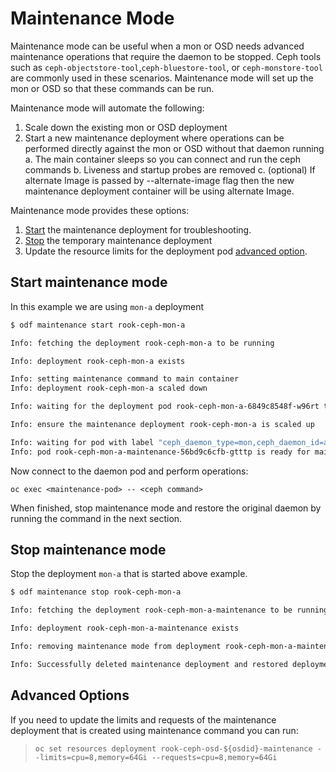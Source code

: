 # Maintenance Mode

Maintenance mode can be useful when a mon or OSD needs advanced maintenance operations that require the daemon to be stopped. Ceph tools such as `ceph-objectstore-tool`,`ceph-bluestore-tool`, or `ceph-monstore-tool` are commonly used in these scenarios. Maintenance mode will set up the mon or OSD so that these commands can be run.

Maintenance mode will automate the following:

1. Scale down the existing mon or OSD deployment
2. Start a new maintenance deployment where operations can be performed directly against the mon or OSD without that daemon running
   a. The main container sleeps so you can connect and run the ceph commands
   b. Liveness and startup probes are removed
   c. (optional) If alternate Image is passed by --alternate-image flag then the new maintenance deployment container will be using alternate Image.

Maintenance mode provides these options:

1. [Start](#start-maintenance-mode) the maintenance deployment for troubleshooting.
2. [Stop](#stop-maintenance-mode) the temporary maintenance deployment
3. Update the resource limits for the deployment pod [advanced option](#advanced-options).

## Start maintenance mode

In this example we are using `mon-a` deployment

```bash
$ odf maintenance start rook-ceph-mon-a

Info: fetching the deployment rook-ceph-mon-a to be running

Info: deployment rook-ceph-mon-a exists

Info: setting maintenance command to main container
Info: deployment rook-ceph-mon-a scaled down

Info: waiting for the deployment pod rook-ceph-mon-a-6849c8548f-w96rt to be deleted

Info: ensure the maintenance deployment rook-ceph-mon-a is scaled up

Info: waiting for pod with label "ceph_daemon_type=mon,ceph_daemon_id=a" in namespace "openshift-storage" to be running
Info: pod rook-ceph-mon-a-maintenance-56bd9c6cfb-gtttp is ready for maintenance operations
```

Now connect to the daemon pod and perform operations:

```console
oc exec <maintenance-pod> -- <ceph command>
```

When finished, stop maintenance mode and restore the original daemon by running the command in the next section.

## Stop maintenance mode

Stop the deployment `mon-a` that is started above example.

```bash
$ odf maintenance stop rook-ceph-mon-a

Info: fetching the deployment rook-ceph-mon-a-maintenance to be running

Info: deployment rook-ceph-mon-a-maintenance exists

Info: removing maintenance mode from deployment rook-ceph-mon-a-maintenance

Info: Successfully deleted maintenance deployment and restored deployment "rook-ceph-mon-a"
```

## Advanced Options

If you need to update the limits and requests of the maintenance deployment that is created using maintenance command you can run:

>```console
>oc set resources deployment rook-ceph-osd-${osdid}-maintenance --limits=cpu=8,memory=64Gi --requests=cpu=8,memory=64Gi
>```
